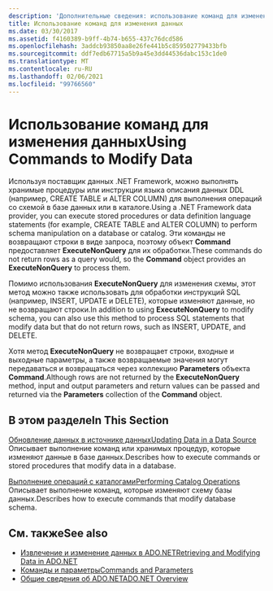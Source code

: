 ```yaml
---
description: 'Дополнительные сведения: использование команд для изменения данных'
title: Использование команд для изменения данных
ms.date: 03/30/2017
ms.assetid: f4160389-b9ff-4b74-b655-437c76dcd586
ms.openlocfilehash: 3addcb93850aa8e26fe441b5c859502779433bfb
ms.sourcegitcommit: ddf7edb67715a5b9a45e3dd44536dabc153c1de0
ms.translationtype: MT
ms.contentlocale: ru-RU
ms.lasthandoff: 02/06/2021
ms.locfileid: "99766560"
---
```

# <a name="using-commands-to-modify-data"></a><span data-ttu-id="7c716-103">Использование команд для изменения данных</span><span class="sxs-lookup"><span data-stu-id="7c716-103">Using Commands to Modify Data</span></span>

<span data-ttu-id="7c716-104">Используя поставщик данных .NET Framework, можно выполнять хранимые процедуры или инструкции языка описания данных DDL (например, CREATE TABLE и ALTER COLUMN) для выполнения операций со схемой в базе данных или в каталоге.</span><span class="sxs-lookup"><span data-stu-id="7c716-104">Using a .NET Framework data provider, you can execute stored procedures or data definition language statements (for example, CREATE TABLE and ALTER COLUMN) to perform schema manipulation on a database or catalog.</span></span> <span data-ttu-id="7c716-105">Эти команды не возвращают строки в виде запроса, поэтому объект **Command** предоставляет **ExecuteNonQuery** для их обработки.</span><span class="sxs-lookup"><span data-stu-id="7c716-105">These commands do not return rows as a query would, so the **Command** object provides an **ExecuteNonQuery** to process them.</span></span>  
  
 <span data-ttu-id="7c716-106">Помимо использования **ExecuteNonQuery** для изменения схемы, этот метод можно также использовать для обработки инструкций SQL (например, INSERT, UPDATE и DELETE), которые изменяют данные, но не возвращают строки.</span><span class="sxs-lookup"><span data-stu-id="7c716-106">In addition to using **ExecuteNonQuery** to modify schema, you can also use this method to process SQL statements that modify data but that do not return rows, such as INSERT, UPDATE, and DELETE.</span></span>  
  
 <span data-ttu-id="7c716-107">Хотя метод **ExecuteNonQuery** не возвращает строки, входные и выходные параметры, а также возвращаемые значения могут передаваться и возвращаться через коллекцию **Parameters** объекта **Command**.</span><span class="sxs-lookup"><span data-stu-id="7c716-107">Although rows are not returned by the **ExecuteNonQuery** method, input and output parameters and return values can be passed and returned via the **Parameters** collection of the **Command** object.</span></span>  
  
## <a name="in-this-section"></a><span data-ttu-id="7c716-108">В этом разделе</span><span class="sxs-lookup"><span data-stu-id="7c716-108">In This Section</span></span>  

 [<span data-ttu-id="7c716-109">Обновление данных в источнике данных</span><span class="sxs-lookup"><span data-stu-id="7c716-109">Updating Data in a Data Source</span></span>](updating-data-in-a-data-source.md)  
 <span data-ttu-id="7c716-110">Описывает выполнение команд или хранимых процедур, которые изменяют данные в базе данных.</span><span class="sxs-lookup"><span data-stu-id="7c716-110">Describes how to execute commands or stored procedures that modify data in a database.</span></span>  
  
 [<span data-ttu-id="7c716-111">Выполнение операций с каталогами</span><span class="sxs-lookup"><span data-stu-id="7c716-111">Performing Catalog Operations</span></span>](performing-catalog-operations.md)  
 <span data-ttu-id="7c716-112">Описывает выполнение команд, которые изменяют схему базы данных.</span><span class="sxs-lookup"><span data-stu-id="7c716-112">Describes how to execute commands that modify database schema.</span></span>  
  
## <a name="see-also"></a><span data-ttu-id="7c716-113">См. также</span><span class="sxs-lookup"><span data-stu-id="7c716-113">See also</span></span>

- [<span data-ttu-id="7c716-114">Извлечение и изменение данных в ADO.NET</span><span class="sxs-lookup"><span data-stu-id="7c716-114">Retrieving and Modifying Data in ADO.NET</span></span>](retrieving-and-modifying-data.md)
- [<span data-ttu-id="7c716-115">Команды и параметры</span><span class="sxs-lookup"><span data-stu-id="7c716-115">Commands and Parameters</span></span>](commands-and-parameters.md)
- [<span data-ttu-id="7c716-116">Общие сведения об ADO.NET</span><span class="sxs-lookup"><span data-stu-id="7c716-116">ADO.NET Overview</span></span>](ado-net-overview.md)
